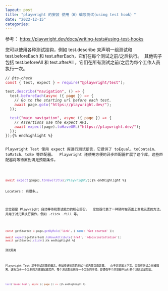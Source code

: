```yaml
---
layout: post
title: "playwright 的安装 使用（6）编写测试(using test hook）"
date: "2022-12-15"
categories: 
---
```

<p>参考： <a href="https://playwright.dev/docs/writing-tests#using-test-hooks">https://playwright.dev/docs/writing-tests#using-test-hooks</a></p>

<p>您可以使用各种测试挂钩，例如 test.describe 来声明一组测试和 test.beforeEach 和 test.afterEach，它们在每个测试之前/之后执行。&nbsp; 其他钩子包括 test.beforeAll 和 test.afterAll ，它们在所有测试之前/之后为每个工作人员执行一次。</p>

<pre>
<code><span style="color:#393a34"><em>// @ts-check</em>
</span><span style="color:#393a34"><span style="color:#cf222e">const</span> <span style="color:#393a34">{</span> test<span style="color:#393a34">,</span> expect <span style="color:#393a34">}</span> <span style="color:#d73a49">=</span> <span style="color:#8250df">require</span><span style="color:#393a34">(</span><span style="color:#c6105f">&quot;@playwright/test&quot;</span><span style="color:#393a34">)</span><span style="color:#393a34">;</span>
</span>
<span style="color:#393a34">test<span style="color:#393a34">.</span><span style="color:#8250df">describe</span><span style="color:#393a34">(</span><span style="color:#c6105f">&quot;navigation&quot;</span><span style="color:#393a34">,</span> <span style="color:#393a34">(</span><span style="color:#393a34">)</span> <span style="color:#d73a49">=&gt;</span> <span style="color:#393a34">{</span>
</span><span style="color:#393a34">  test<span style="color:#393a34">.</span><span style="color:#8250df">beforeEach</span><span style="color:#393a34">(</span><span style="color:#cf222e">async</span> <span style="color:#393a34">(</span><span style="color:#393a34">{</span><span style="color:#953800"> page </span><span style="color:#393a34">}</span><span style="color:#393a34">)</span> <span style="color:#d73a49">=&gt;</span> <span style="color:#393a34">{</span>
</span><span style="color:#393a34">    <em>// Go to the starting url before each test.</em>
</span><span style="color:#393a34">    <span style="color:#cf222e">await</span> page<span style="color:#393a34">.</span><span style="color:#8250df">goto</span><span style="color:#393a34">(</span><span style="color:#c6105f">&quot;https://playwright.dev/&quot;</span><span style="color:#393a34">)</span><span style="color:#393a34">;</span>
</span><span style="color:#393a34">  <span style="color:#393a34">}</span><span style="color:#393a34">)</span><span style="color:#393a34">;</span>
</span>
<span style="color:#393a34">  <span style="color:#8250df">test</span><span style="color:#393a34">(</span><span style="color:#c6105f">&quot;main navigation&quot;</span><span style="color:#393a34">,</span> <span style="color:#cf222e">async</span> <span style="color:#393a34">(</span><span style="color:#393a34">{</span><span style="color:#953800"> page </span><span style="color:#393a34">}</span><span style="color:#393a34">)</span> <span style="color:#d73a49">=&gt;</span> <span style="color:#393a34">{</span>
</span><span style="color:#393a34">    <em>// Assertions use the expect API.</em>
</span><span style="color:#393a34">    <span style="color:#cf222e">await</span> <span style="color:#8250df">expect</span><span style="color:#393a34">(</span>page<span style="color:#393a34">)</span><span style="color:#393a34">.</span><span style="color:#8250df">toHaveURL</span><span style="color:#393a34">(</span><span style="color:#c6105f">&quot;https://playwright.dev/&quot;</span><span style="color:#393a34">)</span><span style="color:#393a34">;</span>
</span><span style="color:#393a34">  <span style="color:#393a34">}</span><span style="color:#393a34">)</span><span style="color:#393a34">;</span>
</span><span style="color:#393a34"><span style="color:#393a34">}</span><span style="color:#393a34">)</span><span style="color:#393a34">;</span></span>{% endhighlight %}

<p>Playwright Test 使用 expect 库进行测试断言，它提供了 toEqual、toContain、toMatch、toBe 等匹配器。&nbsp; Playwright 还使用方便的异步匹配器扩展了这个库，这些匹配器将等待直到满足预期条件。</p>

<pre>
<code><span style="color:#393a34"><span style="color:#cf222e">await</span> <span style="color:#8250df">expect</span><span style="color:#393a34">(</span>page<span style="color:#393a34">)</span><span style="color:#393a34">.</span><span style="color:#8250df">toHaveTitle</span><span style="color:#393a34">(</span><span style="color:#36acaa">/</span><span style="color:#36acaa">Playwright</span><span style="color:#36acaa">/</span><span style="color:#393a34">)</span><span style="color:#393a34">;</span></span>{% endhighlight %}

<p>Locators： 有很多。。</p>

<p>定位器是 Playwright 自动等待和重试能力的核心部分。&nbsp; 定位器代表了一种随时在页面上查找元素的方法，并用于对元素执行操作，例如 .click .fill 等。</p>

<pre>
<code><span style="color:#393a34"><span style="color:#cf222e">const</span> getStarted <span style="color:#d73a49">=</span> page<span style="color:#393a34">.</span><span style="color:#8250df">getByRole</span><span style="color:#393a34">(</span><span style="color:#c6105f">&#39;link&#39;</span><span style="color:#393a34">,</span> <span style="color:#393a34">{</span> <span style="color:#005cc5">name</span><span style="color:#d73a49">:</span> <span style="color:#c6105f">&#39;Get started&#39;</span> <span style="color:#393a34">}</span><span style="color:#393a34">)</span><span style="color:#393a34">;</span>
</span>
<span style="color:#393a34"><span style="color:#cf222e">await</span> <span style="color:#8250df">expect</span><span style="color:#393a34">(</span>getStarted<span style="color:#393a34">)</span><span style="color:#393a34">.</span><span style="color:#8250df">toHaveAttribute</span><span style="color:#393a34">(</span><span style="color:#c6105f">&#39;href&#39;</span><span style="color:#393a34">,</span> <span style="color:#c6105f">&#39;/docs/installation&#39;</span><span style="color:#393a34">)</span><span style="color:#393a34">;</span>
</span><span style="color:#393a34"><span style="color:#cf222e">await</span> getStarted<span style="color:#393a34">.</span><span style="color:#8250df">click</span><span style="color:#393a34">(</span><span style="color:#393a34">)</span><span style="color:#393a34">;</span></span>{% endhighlight %}

<p>测试隔离</p>

<p>Playwright Test 基于测试装置的概念，例如传递到您的测试中的内置页面装置。&nbsp; 由于浏览器上下文，页面在测试之间被隔离，这相当于一个全新的浏览器配置文件，每个测试都会获得一个全新的环境，即使在单个浏览器中运行多个测试也是如此。</p>

<pre>
<code><span style="color:#393a34"><span style="color:#8250df">test</span><span style="color:#393a34">(</span><span style="color:#c6105f">&#39;basic test&#39;</span><span style="color:#393a34">,</span> <span style="color:#cf222e">async</span> <span style="color:#393a34">(</span><span style="color:#393a34">{</span><span style="color:#953800"> page </span><span style="color:#393a34">}</span><span style="color:#393a34">)</span> <span style="color:#d73a49">=&gt;</span> <span style="color:#393a34">{</span></span>{% endhighlight %}

